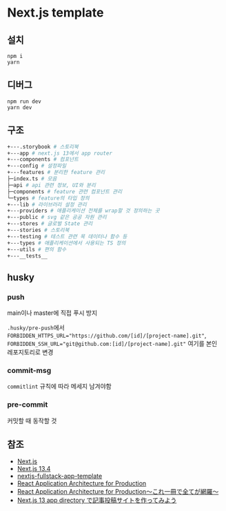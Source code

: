 # Next.js template

## 설치

```
npm i
yarn
```

## 디버그

```
npm run dev
yarn dev
```

## 구조

```bash
+---.storybook # 스토리북
+---app # next.js 13에서 app router
+---components # 컴포넌트
+---config # 설정파일
+---features # 분리한 feature 관리
├─index.ts # 모음
├─api # api 관련 정보, UI와 분리
├─components # feature 관련 컴포넌트 관리
└─types # feature의 타입 정의
+---lib # 라이브러리 설정 관리
+---providers # 애플리케이션 전체를 wrap할 것 정의하는 곳
+---public # svg 같은 공공 자원 관리
+---stores # 글로벌 State 관리
+---stories # 스토리북
+---testing # 테스트 관련 목 데이터나 함수 등
+---types # 애플리케이션에서 사용되는 TS 정의
+---utils # 편의 함수
+---__tests__
```

## husky

### push

main이나 master에 직접 푸시 방지

`.husky/pre-push`에서 `FORBIDDEN_HTTPS_URL="https://github.com/[id]/[project-name].git"`, `FORBIDDEN_SSH_URL="git@github.com:[id]/[project-name].git"` 여기를 본인 레포지토리로 변경

### commit-msg

`commitlint` 규칙에 따라 메세지 남겨야함

### pre-commit

커밋할 때 동작할 것

## 참조

- [Next.js](https://nextjs.org/docs/app/building-your-application/routing)
- [Next.js 13.4](https://nextjs.org/blog/next-13-4#nextjs-app-router)
- [nextjs-fullstack-app-template](https://github.com/alexeagleson/nextjs-fullstack-app-template)
- [React Application Architecture for Production](https://github.com/PacktPublishing/React-Application-Architecture-for-Production)
- [React Application Architecture for Production〜これ一冊で全てが網羅〜](https://qiita.com/taisei-13046/items/64f764ad2d2caaf4d7d4)
- [Next.js 13 app directory で記事投稿サイトを作ってみよう](https://zenn.dev/azukiazusa/articles/next-js-app-dir-tutorial)
